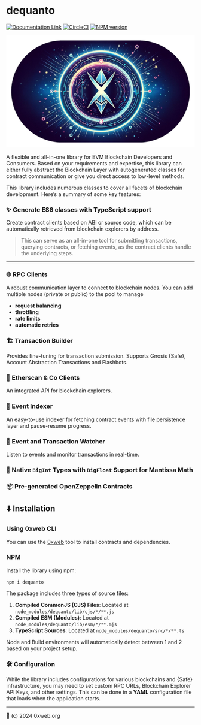 # dequanto

[![Documentation Link](https://img.shields.io/badge/%E2%9D%93-documentation-green.svg)](https://docs.0xweb.org/dequanto)
[![CircleCI](https://circleci.com/gh/0xweb-org/dequanto.svg?style=svg)](https://circleci.com/gh/0xweb-org/dequanto)
[![NPM version](https://badge.fury.io/js/dequanto.svg)](http://badge.fury.io/js/dequanto)

<p align='center'>
    <img src='assets/background.jpg'/>
</p>


A flexible and all-in-one library for EVM Blockchain Developers and Consumers. Based on your requirements and expertise, this library can either fully abstract the Blockchain Layer with autogenerated classes for contract communication or give you direct access to low-level methods.

This library includes numerous classes to cover all facets of blockchain development. Here’s a summary of some key features:

### ✨ Generate ES6 classes with TypeScript support

Create contract clients based on ABI or source code, which can be automatically retrieved from blockchain explorers by address.

> This can serve as an all-in-one tool for submitting transactions, querying contracts, or fetching events, as the contract clients handle the underlying steps.

---

### 🌐 RPC Clients

A robust communication layer to connect to blockchain nodes. You can add multiple nodes (private or public) to the pool to manage

- **request balancing**
- **throttling**
- **rate limits**
- **automatic retries**

### 🏗️ Transaction Builder

Provides fine-tuning for transaction submission. Supports Gnosis {Safe}, Account Abstraction Transactions and Flashbots.

### 💠 Etherscan & Co Clients

An integrated API for blockchain explorers.

### 🔎 Event Indexer

An easy-to-use indexer for fetching contract events with file persistence layer and pause-resume progress.

### 👀 Event and Transaction Watcher

Listen to events and monitor transactions in real-time.

### 🔢 Native **`BigInt`** Types with **`BigFloat`** Support for Mantissa Math

### 📦 Pre-generated OpenZeppelin Contracts


## ⬇️ Installation

### Using 0xweb CLI

You can use the [0xweb](https://github.com/0xweb-org/0xweb) tool to install contracts and dependencies.

### NPM

Install the library using npm:

```
npm i dequanto
```

The package includes three types of source files:

1. **Compiled CommonJS (CJS) Files**: Located at `node_modules/dequanto/lib/cjs/*/**.js`
2. **Compiled ESM (Modules)**: Located at `node_modules/dequanto/lib/esm/*/**.mjs`
3. **TypeScript Sources**: Located at `node_modules/dequanto/src/*/**.ts`

Node and Build environments will automatically detect between 1 and 2 based on your project setup.


### 🛠️ Configuration

While the library includes configurations for various blockchains and {Safe} infrastructure, you may need to set custom RPC URLs, Blockchain Explorer API Keys, and other settings. This can be done in a **YAML** configuration file that loads when the application starts.

----

🏁 (c) 2024 0xweb.org
